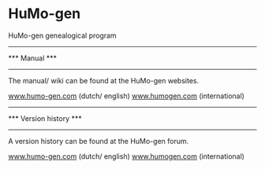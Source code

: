 HuMo-gen
========

HuMo-gen genealogical program

***************
*** Manual  ***
***************

The manual/ wiki can be found at the HuMo-gen websites.

www.humo-gen.com (dutch/ english)
www.humogen.com (international)

************************
*** Version history  ***
************************

A version history can be found at the HuMo-gen forum.

www.humo-gen.com (dutch/ english)
www.humogen.com (international)
